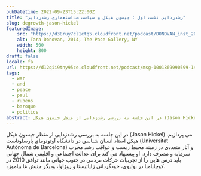 ```yaml
---
pubDatetime: 2022-09-23T15:22:00Z
title: "رشدزدایی نشست اول : جیسون هیکل و سیاست ضداستعماری رشدزدایی"
slug: degrowth-jason-hickel
featuredImage:
    src: "https://d38ruy7cl1ctq5.cloudfront.net/podcast/DONOVAN_inst_2014_v03-HighResolution300dpi.width-2000.jpg"
    alt: Tara Donovan, 2014, The Pace Gallery, NY
    width: 500
    height: 800
draft: false
locale: fa
url: https://d12qii9tny95ze.cloudfront.net/podcast/msg-1001869990599-1491.ogg
tags:
  - war
  - and
  - peace
  - paul
  - rubens
  - baroque
  - politics
abstract: در این جلسه به بررسی رشدزدایی از منظر جیسون هیکل (Jason Hickel) می پردازیم. هیکل استاد انسان شناسی در دانشگاه آوتونومای بارسلوناست (Universitat Autònoma de Barcelona) و آثار متعددی در زمینه محیط زیست و عواقب رشد مخرب سرمایه و مصرف دارد. او پیشنهاد می کند برای عدالت اجتماعی و اقلیمی شمال جهانی باید درس هایی را از تجربیات حرکات مردمی در جنوب جهانی مانند توافق 2010 در کوچابامبا در بولیوی، خودگردانی زاپاتیستا و روژاوا، ودیگر جنبش ها بیاموزد. 
---
```


در این جلسه به بررسی رشدزدایی از منظر جیسون هیکل (Jason Hickel) می پردازیم. هیکل استاد انسان شناسی در دانشگاه آوتونومای بارسلوناست (Universitat Autònoma de Barcelona) و آثار متعددی در زمینه محیط زیست و عواقب رشد مخرب سرمایه و مصرف دارد. او پیشنهاد می کند برای عدالت اجتماعی و اقلیمی شمال جهانی باید درس هایی را از تجربیات حرکات مردمی در جنوب جهانی مانند توافق 2010 در کوچابامبا در بولیوی، خودگردانی زاپاتیستا و روژاوا، ودیگر جنبش ها بیاموزد. 
